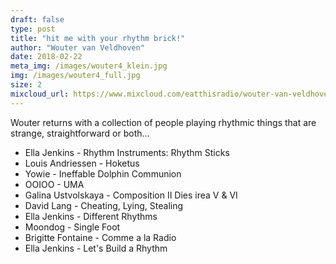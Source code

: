 ```yaml
---
draft: false
type: post
title: "hit me with your rhythm brick!"
author: "Wouter van Veldhoven"
date: 2018-02-22
meta_img: /images/wouter4_klein.jpg
img: /images/wouter4_full.jpg
size: 2
mixcloud_url: https://www.mixcloud.com/eatthisradio/wouter-van-veldhoven-1-things-2-hit-me-with-your-rhythm-brick/
---
```


Wouter returns with a collection of people playing rhythmic things that are strange, straightforward or both... 

- Ella Jenkins - Rhythm Instruments: Rhythm Sticks  
- Louis Andriessen - Hoketus  
- Yowie - Ineffable Dolphin Communion  
- OOIOO - UMA  
- Galina Ustvolskaya - Composition II Dies irea V & VI  
- David Lang - Cheating, Lying, Stealing  
- Ella Jenkins - Different Rhythms  
- Moondog - Single Foot  
- Brigitte Fontaine - Comme a la Radio  
- Ella Jenkins - Let's Build a Rhythm  